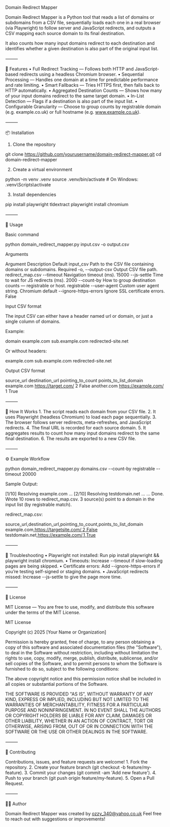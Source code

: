 Domain Redirect Mapper

Domain Redirect Mapper is a Python tool that reads a list of domains or subdomains from a CSV file, sequentially loads each one in a real browser (via Playwright) to follow server and JavaScript redirects, and outputs a CSV mapping each source domain to its final destination.

It also counts how many input domains redirect to each destination and identifies whether a given destination is also part of the original input list.

⸻

🚀 Features
	•	Full Redirect Tracking — Follows both HTTP and JavaScript-based redirects using a headless Chromium browser.
	•	Sequential Processing — Handles one domain at a time for predictable performance and rate limiting.
	•	Smart Fallbacks — Tries HTTPS first, then falls back to HTTP automatically.
	•	Aggregated Destination Counts — Shows how many of your input domains redirect to the same target domain.
	•	In-List Detection — Flags if a destination is also part of the input list.
	•	Configurable Granularity — Choose to group counts by registrable domain (e.g. example.co.uk) or full hostname (e.g. www.example.co.uk).

⸻

📦 Installation

1. Clone the repository

git clone https://github.com/yourusername/domain-redirect-mapper.git
cd domain-redirect-mapper

2. Create a virtual environment

python -m venv .venv
source .venv/bin/activate   # On Windows: .venv\\Scripts\\activate

3. Install dependencies

pip install playwright tldextract
playwright install chromium


⸻

🧭 Usage

Basic command

python domain_redirect_mapper.py input.csv -o output.csv

Arguments

Argument	Description	Default
input_csv	Path to the CSV file containing domains or subdomains.	Required
-o, --output-csv	Output CSV file path.	redirect_map.csv
--timeout	Navigation timeout (ms).	15000
--js-settle	Time to wait for JS redirects (ms).	2000
--count-by	How to group destination counts — registrable or host.	registrable
--user-agent	Custom user agent string.	Chromium default
--ignore-https-errors	Ignore SSL certificate errors.	False

Input CSV format

The input CSV can either have a header named url or domain, or just a single column of domains.

Example:

domain
example.com
sub.example.com
redirected-site.net

Or without headers:

example.com
sub.example.com
redirected-site.net

Output CSV format

source_url	destination_url	pointing_to_count	points_to_list_domain
example.com	https://target.com/	2	False
another.com	https://example.com/	1	True


⸻

🧠 How It Works
	1.	The script reads each domain from your CSV file.
	2.	It uses Playwright (headless Chromium) to load each page sequentially.
	3.	The browser follows server redirects, meta-refreshes, and JavaScript redirects.
	4.	The final URL is recorded for each source domain.
	5.	It aggregates results to count how many input domains redirect to the same final destination.
	6.	The results are exported to a new CSV file.

⸻

⚙️ Example Workflow

python domain_redirect_mapper.py domains.csv --count-by registrable --timeout 20000

Sample Output:

[1/10] Resolving example.com ...
[2/10] Resolving testdomain.net ...
...
Done. Wrote 10 rows to redirect_map.csv.
3 source(s) point to a domain in the input list (by registrable match).

redirect_map.csv:

source_url,destination_url,pointing_to_count,points_to_list_domain
example.com,https://targetsite.com/,2,False
testdomain.net,https://example.com/,1,True


⸻

🧩 Troubleshooting
	•	Playwright not installed: Run pip install playwright && playwright install chromium.
	•	Timeouts: Increase --timeout if slow-loading pages are being skipped.
	•	Certificate errors: Add --ignore-https-errors if you’re testing self-signed or staging domains.
	•	JavaScript redirects missed: Increase --js-settle to give the page more time.

⸻

🧾 License

MIT License — You are free to use, modify, and distribute this software under the terms of the MIT License.

MIT License

Copyright (c) 2025 [Your Name or Organization]

Permission is hereby granted, free of charge, to any person obtaining a copy
of this software and associated documentation files (the "Software"), to deal
in the Software without restriction, including without limitation the rights
to use, copy, modify, merge, publish, distribute, sublicense, and/or sell
copies of the Software, and to permit persons to whom the Software is
furnished to do so, subject to the following conditions:

The above copyright notice and this permission notice shall be included in all
copies or substantial portions of the Software.

THE SOFTWARE IS PROVIDED "AS IS", WITHOUT WARRANTY OF ANY KIND, EXPRESS OR
IMPLIED, INCLUDING BUT NOT LIMITED TO THE WARRANTIES OF MERCHANTABILITY,
FITNESS FOR A PARTICULAR PURPOSE AND NONINFRINGEMENT. IN NO EVENT SHALL THE
AUTHORS OR COPYRIGHT HOLDERS BE LIABLE FOR ANY CLAIM, DAMAGES OR OTHER
LIABILITY, WHETHER IN AN ACTION OF CONTRACT, TORT OR OTHERWISE, ARISING FROM,
OUT OF OR IN CONNECTION WITH THE SOFTWARE OR THE USE OR OTHER DEALINGS IN THE
SOFTWARE.


⸻

🤝 Contributing

Contributions, issues, and feature requests are welcome!
	1.	Fork the repository.
	2.	Create your feature branch (git checkout -b feature/my-feature).
	3.	Commit your changes (git commit -am 'Add new feature').
	4.	Push to your branch (git push origin feature/my-feature).
	5.	Open a Pull Request.

⸻

🧑‍💻 Author

Domain Redirect Mapper was created by ozzy_340@yahoo.co.uk Feel free to reach out with suggestions or improvements!